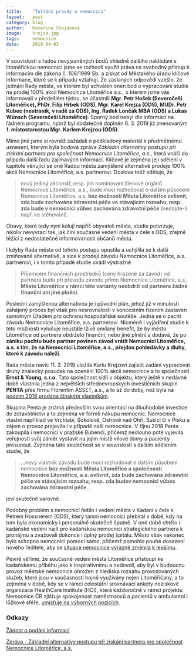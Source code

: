 ```yaml
---
title:	  "Tutlání pravdy o nemocnici"
layout:	  post
category: blog
author:	  Kateřina Stojanová
image:	  krejza.jpg
tags:	  nemocnice
date:	  2019-04-03
---
```

V souvislosti s řadou nevyjasněných bodů ohledně dalšího nakládání s litoměřickou nemocnicí jsme se rozhodli využít práva na svobodný přístup k informacím dle zákona č. 106/1999 Sb. a získat od Městského úřadu klíčové informace, které se k případu vztahují. 
Ze zaslaných odpovědí vzešlo, že jednání Rady města, ve kterém byl schválen onen bod o vypracování studie na prodej 100% akcií Nemocnice Litoměřice a.s., o kterém jsme vás informovali v předešlém týdnu, se účastnili **Mgr. Petr Hošek (Severočeši Litoměřice), PhDr. Filip Hrbek (ODS), Mgr. Karel Krejza (ODS), MUDr. Petr Kubec (nestraník, v radě za ODS), Ing. Radek Lončák MBA (ODS) a Lukas Wünsch (Severočeši Litoměřice)**.
Sporný bod nebyl dle informací na řádném programu, nýbrž byl dodatečně doplněn 6. 3. 2019 již jmenovaným **1. místostarostou Mgr. Karlem Krejzou (ODS)**.

Mimo jiné jsme si rovněž zažádali o podkladový materiál k předmětnému usnesení, kterým byla bodová zpráva *Základní alternativy postupu při získání partnera pro společnost Nemocnice Litoměřice, a.s.*, která vnáší do případu další řadu zajímavých informací. 
Klíčové je zejména její sdělení v kapitole věnující se oné Radou města zamýšlené alternativě prodeje 100% akcií Nemocnice Litoměřice, a.s. partnerovi. Doslova totiž sděluje, že

>nový jediný akcionář, resp. jím nominovaní členové orgánů Nemocnice Litoměřice, a.s., bude moci rozhodovat o dalším působení Nemocnice Litoměřice, a.s. **bez možnosti Města Litoměřice ovlivnit, zda bude zachována zdravotní péče ve stávajícím rozsahu, resp. zda bude v nemocnici vůbec zachována zdravotní péče** (nedojde-li např. ke stěhování). 

Obavy, které tedy nyní kolují napříč obyvateli města, studie potvrzuje, nikoliv nevyvrací tak, jak činí současné vedení města v čele s ODS, zřejmě těžící z nedostatečné informovanosti občanů města.

I kdyby Rada města od tohoto postupu opustila a uchýlila se k další zmiňované alternativě, a sice k prodeji závodu Nemocnice Litoměřice, a.s. partnerovi, i v tomto případě studie uvádí výstražné 

>Příjemcem finančních prostředků (ceny hrazené za závod) od partnera bude při převodu závodu přímo Nemocnice Litoměřice, a.s., **Město Litoměřice v rámci této varianty neobdrží od partnera žádné finanční ani jiné plnění**.

Poslední zamýšlenou alternativou je i původní plán, jehož již v minulosti zahájený proces byl však pro nesrovnalosti v koncestním řízením zastaven samotným Úřadem pro ochranu hospodářské soutěže. Jedná se o pacht závodu Nemocnice Litoměřice, a.s. partnerovi. Nicméně i vyjádření studie k této možnosti vylučuje neustále lživě omílaný benefit, že by město Litoměřice od partnera obdrželo finanční, nebo jiné plnění a dodává, že po **zániku pachtu bude partner povinen závod vrátit Nemocnici Litoměřice, a.s. s tím, že na Nemocnici Litoměřice, a.s., přejdou pohledávky a dluhy, které k závodu náleží**. 

Rada města navíc 11. 3. 2019 uložila Karlu Krejzovi zajistit zadání vypracovat druhý znalecký posudek na ocenění 100% akcií nemocnice a to společnosti **Ernst & Young, s.r.o.** Tato společnost sídlí v objektu, který ještě v nedávné době vlastnila jedna z největších středoevropských investičních skupin **PENTA** přes firmu Florentim ASSET, a.s., a to až do doby, než byla na [podzim 2018 prodána čínským vlastníkům](https://rejstrik-firem.kurzy.cz/26705338/ernst-young-sro/).
 
Skupina Penta je známá především svou orientací na dlouhodobé investice do zdravotnictví a to zejména ve formě nákupu nemocnic. Nemocnice vlastní například ve Vrchlabí, Sokolově, Ostrově nad Ohří, Sušici či v Písku a zájem o provoz projevila i v případě naší nemocnice.
V říjnu 2018 Penta zakoupila i nemocnici v pražské Bubenči, přičemž nedlouho poté vyjevila veřejnosti svůj záměr vystavit na jejím místě vilové domy a pacienty přesunout. Zejména tato skutečnost se v souvislosti s dalším sdělením studie, že 

>...nový vlastník závodu bude moci rozhodovat o dalším působení nemocnice **bez možnosti Města Litoměřice a společnosti Nemocnice Litoměřice, a.s. ovlivnit, zda bude zachována zdravotní péče ve stávajícím rozsahu, resp. zda budev nemocnici vůbec zachována zdravotní péče**... 

jeví skutečně varovně. 
 
Podobný problém s nemocnicí řešilo i vedení města v Kadani v čele s Petrem Hossnerem (ODS), který tamní nemocnici přebíral v době, kdy na tom byla ekonomicky i personálně skutečně špatně. V oné době chtělo i kadaňské vedení najít pro kadaňskou nemocnici strategického partnera k pronájmu a zvažovali dokonce i úplný prodej špitálu. Město však nakonec bylo schopno nemocnici pomoci samo, přičemž pomohlo pouhé dosazení nového ředitele, aby se [situace nemocnice výrazně změnila k lepšímu](https://www.idnes.cz/usti/zpravy/rozhovor-mf-dnes-reditel-nemocnice-kadan-petr-hossner.A171211_369961_usti-zpravy_vac2).
 
Pevně věříme, že současné vedení města Litoměřice přistoupí ke kadaňskému příběhu jako k inspirativnímu a nedovolí, aby byl v budoucnu provoz městské nemocnice ohrožen z hlediska rozsahu provozovaných služeb, které jsou v současnosti hojně využívány nejen Litoměřičany, a to zejména v době, kdy se v rámci celostátní srovnávací ankety neziskové organizace HealthCare Institute (HCI), která každoročně v rámci projektu Nemocnice ČR zjišťuje spokojenost zaměstnanců a pacientů v ambulantní i lůžkové sféře, [umisťuje na výborných pozicích](https://www.nemocnice-lt.cz/aktuality/celostatni-zebricek-potvrdil-vybornou-pozici-nemocnice.html).

### Odkazy

[Žádost o podání informací](/assets/pdf/Stojanova106-duben19.pdf)

[Zpráva - Základní alternativy postupu při získání partnera pro společnost Nemocnice Litoměřice, a.s.](/assets/pdf/Nemocnice-varianty.pdf)
